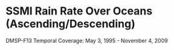# SSMI Rain Rate Over Oceans (Ascending/Descending)
DMSP-F13 Temporal Coverage: May 3, 1995 - November 4, 2009
